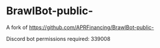 # BrawlBot-public-

A fork of https://github.com/APRFinancing/BrawlBot-public-

Discord bot permissions required: 339008
